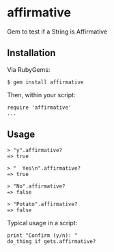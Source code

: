 # affirmative

Gem to test if a String is Affirmative

## Installation

Via RubyGems:

```
$ gem install affirmative
```

Then, within your script:

```
require 'affirmative'
...
```

## Usage

```
> "y".affirmative?
=> true

> "  Yes\n".affirmative?
=> true

> "No".affirmative?
=> false

> "Potato".affirmative?
=> false
```

Typical usage in a script:

```
print "Confirm (y/n): "
do_thing if gets.affirmative?
```
